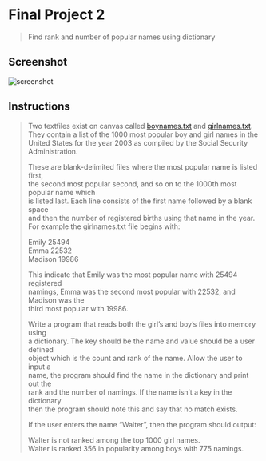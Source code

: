 # Final Project 2
> Find rank and number of popular names using dictionary

## Screenshot
![screenshot](finalSection.png)

## Instructions
> Two textfiles exist on canvas called [boynames.txt](boynames.txt) and [girlnames.txt](girlnames.txt).  
> They contain a list of the 1000 most popular boy and girl names in the  
> United States for the year 2003 as compiled by the Social Security Administration.  
> 
> These are blank-delimited files where the most popular name is listed first,  
> the second most popular second, and so on to the 1000th most popular name which  
> is listed last.  Each line consists of the first name followed by a blank space  
> and then the number of registered births using that name in the year.  
> For example the girlnames.txt file begins with:  
> 
> Emily 25494  
> Emma 22532  
> Madison 19986  
> 
> This indicate that Emily was the most popular name with 25494 registered  
> namings, Emma was the second most popular with 22532, and Madison was the  
> third most popular with 19986.  
> 
> Write a program that reads both the girl’s and boy’s files into memory using  
> a dictionary.  The key should be the name and value should be a user defined  
> object which is the count and rank of the name.  Allow the user to input a  
> name, the program should find the name in the dictionary and print out the  
> rank and the number of namings.  If the name isn’t a key in the dictionary  
> then the program should note this and say that no match exists.  
> 
> If the user enters the name “Walter”, then the program should output:  
> 
> Walter is not ranked among the top 1000 girl names.  
> Walter is ranked 356 in popularity among boys with 775 namings.